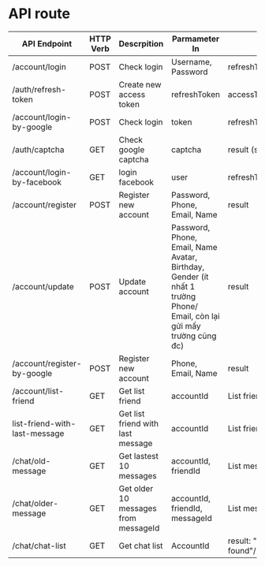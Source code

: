 # API route

API Endpoint |  HTTP Verb | Descrpition | Parmameter In | Return
------------ | ---------- | ----------- | ------------- | ------
/account/login | POST     | Check login | Username, Password | refreshToken, accessToken
/auth/refresh-token | POST | Create new access token | refreshToken | accessToken
/account/login-by-google | POST | Check login | token | refreshToken, accessToken
/auth/captcha | GET | Check google captcha | captcha | result (success/fail), error
/account/login-by-facebook| GET | login facebook | user | refreshToken, accessToken
/account/register | POST | Register new account | Password, Phone, Email, Name| result
/account/update | POST | Update account | Password, Phone, Email, Name Avatar, Birthday, Gender (ít nhất 1 trường Phone/ Email, còn lại gửi mấy trường cũng đc)|result 
/account/register-by-google | POST | Register new account | Phone, Email, Name| result 
/account/list-friend | GET | Get list friend | accountId | List friend
list-friend-with-last-message | GET | Get list friend with last message | accountId | List friend
/chat/old-message | GET | Get lastest 10 messages | accountId, friendId | List message
/chat/older-message | GET | Get older 10 messages from messageId | accountId, friendId, messageId | List message
/chat/chat-list | GET | Get chat list | AccountId | result: "No messenger found"/[{FromAccount,ToAccount,Content,SentDateSeenDate,Type},...]
